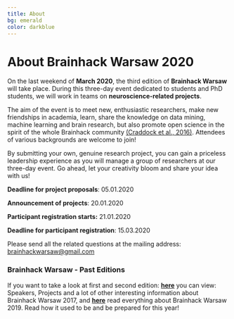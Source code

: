 ```yaml
---
title: About
bg: emerald
color: darkblue
---
```


# About Brainhack Warsaw 2020



On the last weekend of **March 2020**, the third edition of **Brainhack Warsaw** will take place. During this three-day event dedicated to students and PhD students, we will work in teams on **neuroscience-related projects**.

The aim of the event is to meet new, enthusiastic researchers, make new friendships in academia, learn, share the knowledge on data mining, machine learning and brain research, but also promote open science in the spirit of the whole Brainhack community [(Craddock et al., 2016)](https://gigascience.biomedcentral.com/articles/10.1186/s13742-016-0121-x). Attendees of various backgrounds are welcome to join!

By submitting your own, genuine research project, you can gain a priceless leadership experience as you will manage a group of researchers at our three-day event. Go ahead, let your creativity bloom and share your idea with us!




**Deadline for project proposals**:                     05.01.2020

**Announcement of projects**:                            20.01.2020

**Participant registration starts:**                     21.01.2020

**Deadline for participant registration**:               15.03.2020

Please send all the related questions at the mailing address: [brainhackwarsaw@gmail.com](mailto:brainhackwarsaw@gmail.com)

### Brainhack Warsaw - Past Editions
If you want to take a look at first and second edition: [**here**](https://brainhackwarsaw2017.github.io/) you can view: Speakers, Projects and a lot of other interesting information about Brainhack Warsaw 2017, and [**here**](https://brainhackwarsaw2019.github.io/) read everything about Brainhack Warsaw 2019. Read how it used to be and be prepared for this year!

